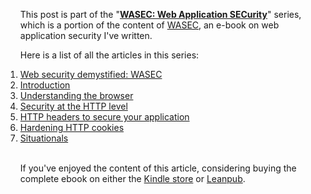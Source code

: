 <ol class="aseries">
	<p>This post is part of the "<strong><a href="/categories/wasec/">WASEC: Web Application SECurity</a></strong>" series, which is a portion of the content of <a href="https://leanpub.com/wasec">WASEC</a>, an e-book on web application security I've written.</p>
	<p>Here is a list of all the articles in this series:</p>
	<li>
		<a href="/web-security-demistified/">Web security demystified: WASEC</a>
	</li>
	<li>
		<a href="/introduction-to-web-application-security/">Introduction</a>
	</li>
	<li>
		<a href="/wasec-understanding-the-browser/">Understanding the browser</a>
	</li>
	<li>
		<a href="/security-https-perspective/">Security at the HTTP level</a>
	</li>
	<li>
		<a href="/secure-your-web-application-with-these-http-headers/">HTTP headers to secure your application</a>
	</li>
	<li>
		<a href="/security-hardening-http-cookies/">Hardening HTTP cookies</a>
	</li>
	<li>
		<a href="/wasec-web-application-security-what-to-do-when-dot-dot-dot/">Situationals</a>
	</li>
	</br>
	<p>
		If you've enjoyed the content of this article, considering buying the complete ebook on either the <a href="https://www.amazon.com/WASEC-Application-Everything-developer-application-ebook/dp/B081Z7SD48">Kindle store</a> or <a href="https://leanpub.com/wasec">Leanpub</a>.
	</p>
</ol>
